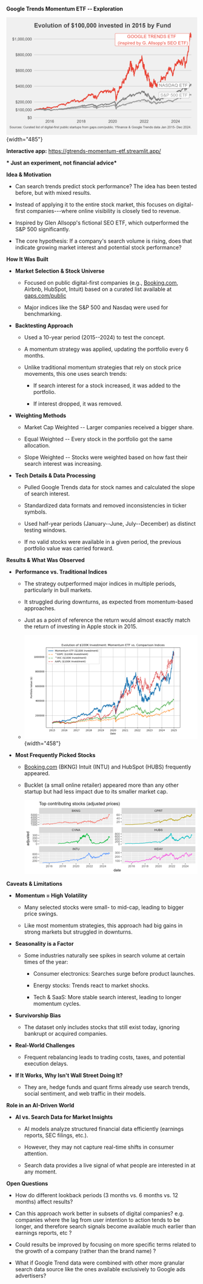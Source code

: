 **Google Trends Momentum ETF -- Exploration**

![](visualisation/selection/gtrends_etf_w6.5h4.png){width="485"}

**Interactive app:** <https://gtrends-momentum-etf.streamlit.app/>

**\* Just an experiment, not financial advice\***

**Idea & Motivation**

-   Can search trends predict stock performance? The idea has been tested before, but with mixed results.

-   Instead of applying it to the entire stock market, this focuses on digital-first companies---where online visibility is closely tied to revenue.

-   Inspired by Glen Allsopp's fictional SEO ETF, which outperformed the S&P 500 significantly.

-   The core hypothesis: If a company's search volume is rising, does that indicate growing market interest and potential stock performance?

**How It Was Built**

-   **Market Selection & Stock Universe**

    -   Focused on public digital-first companies (e.g., [Booking.com](https://Booking.com), Airbnb, HubSpot, Intuit) based on a curated list available at [gaps.com/public](www.gaps.com/public)

    -   Major indices like the S&P 500 and Nasdaq were used for benchmarking.

-   **Backtesting Approach**

    -   Used a 10-year period (2015--2024) to test the concept.

    -   A momentum strategy was applied, updating the portfolio every 6 months.

    -   Unlike traditional momentum strategies that rely on stock price movements, this one uses search trends:

        -   If search interest for a stock increased, it was added to the portfolio.

        -   If interest dropped, it was removed.

-   **Weighting Methods**

    -   Market Cap Weighted -- Larger companies received a bigger share.

    -   Equal Weighted -- Every stock in the portfolio got the same allocation.

    -   Slope Weighted -- Stocks were weighted based on how fast their search interest was increasing.

-   **Tech Details & Data Processing**

    -   Pulled Google Trends data for stock names and calculated the slope of search interest.

    -   Standardized data formats and removed inconsistencies in ticker symbols.

    -   Used half-year periods (January--June, July--December) as distinct testing windows.

    -   If no valid stocks were available in a given period, the previous portfolio value was carried forward.

**Results & What Was Observed**

-   **Performance vs. Traditional Indices**

    -   The strategy outperformed major indices in multiple periods, particularly in bull markets.

    -   It struggled during downturns, as expected from momentum-based approaches.

    -   Just as a point of reference the return would almost exactly match the return of investing in Apple stock in 2015.

    -   ![](graphs/investment_evolution_comparisons.png){width="458"}

-   **Most Frequently Picked Stocks**

    -   [Booking.com](https://Booking.com) (BKNG) Intuit (INTU) and HubSpot (HUBS) frequently appeared.

    -   Bucklet (a small online retailer) appeared more than any other startup but had less impact due to its smaller market cap.

        ![](visualisation/selection/top_contributors_w7h3.png)

**Caveats & Limitations**

-   **Momentum = High Volatility**

    -   Many selected stocks were small- to mid-cap, leading to bigger price swings.

    -   Like most momentum strategies, this approach had big gains in strong markets but struggled in downturns.

-   **Seasonality is a Factor**

    -   Some industries naturally see spikes in search volume at certain times of the year:

        -   Consumer electronics: Searches surge before product launches.

        -   Energy stocks: Trends react to market shocks.

        -   Tech & SaaS: More stable search interest, leading to longer momentum cycles.

-   **Survivorship Bias**

    -   The dataset only includes stocks that still exist today, ignoring bankrupt or acquired companies.

-   **Real-World Challenges**

    -   Frequent rebalancing leads to trading costs, taxes, and potential execution delays.

-   **If It Works, Why Isn't Wall Street Doing It?**

    -   They are, hedge funds and quant firms already use search trends, social sentiment, and web traffic in their models.

**Role in an AI-Driven World**

-   **AI vs. Search Data for Market Insights**

    -   AI models analyze structured financial data efficiently (earnings reports, SEC filings, etc.).

    -   However, they may not capture real-time shifts in consumer attention.

    -   Search data provides a live signal of what people are interested in at any moment.

**Open Questions**

-   How do different lookback periods (3 months vs. 6 months vs. 12 months) affect results?

-   Can this approach work better in subsets of digital companies? e.g. companies where the lag from user intention to action tends to be longer, and therefore search signals become available much earlier than earnings reports, etc ?

-   Could results be improved by focusing on more specific terms related to the growth of a company (rather than the brand name) ?

-   What if Google Trend data were combined with other more granular search data source like the ones available exclusively to Google ads advertisers?
